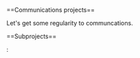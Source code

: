 ==Communications projects==

Let's get some regularity to communcations.

==Subprojects==

<subpages />
:&nbsp;